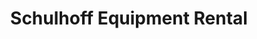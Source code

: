 ---
title: "Schulhoff Equipment Rental"
url: /cincinnati/schulhoff-equipment-rental/
shop: machinery
---